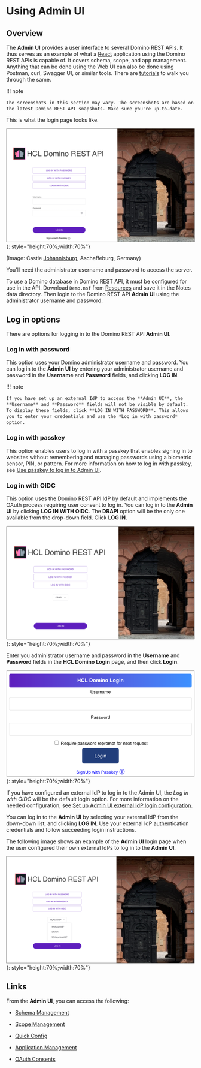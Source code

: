 # Using Admin UI

## Overview

The **Admin UI** provides a user interface to several Domino REST APIs. It thus serves as an example of what a [React](https://reactjs.org/) application using the Domino REST APIs is capable of. It covers schema, scope, and app management. Anything that can be done using the Web UI can also be done using Postman, curl, Swagger UI, or similar tools. There are [tutorials](../../tutorial/index.md) to walk you through the same.

<!-- prettier-ignore -->
!!! note

    The screenshots in this section may vary. The screenshots are based on the latest Domino REST API snapshots. Make sure you're up-to-date.

This is what the login page looks like.

![Domino REST API](../../assets/images/AdminLogin.png){: style="height:70%;width:70%"}

(Image: Castle [Johannisburg](https://en.wikipedia.org/wiki/Schloss_Johannisburg), Aschaffeburg, Germany)

You'll need the administrator username and password to access the server.

To use a Domino database in Domino REST API, it must be configured for use in the API. Download `Demo.nsf` from [Resources](../../references/downloads.md) and save it in the Notes data directory. Then login to the Domino REST API **Admin UI** using the administrator username and password.

## Log in options

There are options for logging in to the Domino REST API **Admin UI**.

### Log in with password

This option uses your Domino administrator username and password. You can log in to the **Admin UI** by entering your administrator username and password in the **Username** and **Password** fields, and clicking **LOG IN**.

!!! note

    If you have set up an external IdP to access the **Admin UI**, the **Username** and **Password** fields will not be visible by default. To display these fields, click **LOG IN WITH PASSWORD**. This allows you to enter your credentials and use the *Log in with password* option.

### Log in with passkey

This option enables users to log in with a passkey that enables signing in to websites without remembering and managing passwords using a biometric sensor, PIN, or pattern. For more information on how to log in with passkey, see [Use passkey to log in to Admin UI](../../howto/install/passkey.md).

### Log in with OIDC

This option uses the Domino REST API IdP by default and implements the OAuth process requiring user consent to log in. You can log in to the **Admin UI** by clicking **LOG IN WITH OIDC**. The **DRAPI** option will be the only one available from the drop-down field. Click **LOG IN**.

![HCL Domino Login](../../assets/images/AdminLogin3.png){: style="height:70%;width:70%"}

Enter you administrator username and password in the **Username** and **Password** fields in the **HCL Domino Login** page, and then click **Login**.  

![HCL Domino Login](../../assets/images/AdminLogin2.png){: style="height:70%;width:70%"}

If you have configured an external IdP to log in to the Admin UI, the *Log in with OIDC* will be the default login option. For more information on the needed configuration, see [Set up Admin UI external IdP login configuration](../../howto/IdP/adminuiidp.md).

You can log in to the **Admin UI** by selecting your external IdP from the down-down list, and clicking **LOG IN**. Use your external IdP authentication credentials and follow succeeding login instructions.

<!--If you have configured an external IdP to log in to the **Admin UI** and is only available after performing some configurations. For more information on the needed configurations, see [Set up Admin UI external IdP login configuration](../../howto/IdP/adminuiidp.md).

Once configured, a **LOG IN WITH {configured IdP name}** button is available on the **Admin UI** login page. You can log in to the **Admin UI** by clicking **LOG IN WITH {configured IdP name}**, using your IdP authentication credentials to log in, and following succeeding login instructions.-->

The following image shows an example of the **Admin UI** login page when the user configured their own external IdPs to log in to the **Admin UI**.

![HCL Domino Login](../../assets/images/AdminUiLoginExternalIdP.png){: style="height:70%;width:70%"}

## Links

From the **Admin UI**, you can access the following:

- [Schema Management](schemaui.md)

- [Scope Management](scopeui.md)

- [Quick Config](quickconfigui.md)

- [Application Management](appui.md)

- [OAuth Consents](oauthconsentui.md)

<!--## Database Management - REST API

Select **Database Management - REST API** from the home page.-->